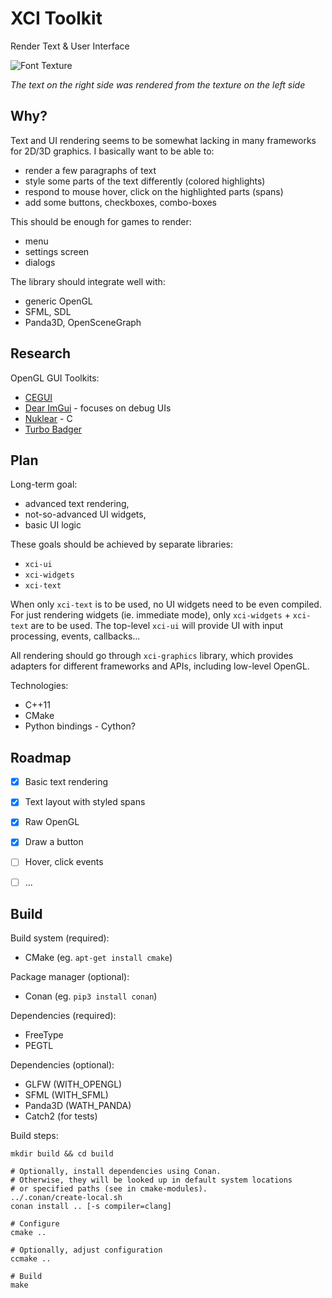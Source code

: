 XCI Toolkit
===========
Render Text & User Interface

![Font Texture](http://xci.cz/toolkit/img/xci-text.png)

*The text on the right side was rendered from the texture on the left side*


Why?
----

Text and UI rendering seems to be somewhat lacking in many frameworks
for 2D/3D graphics. I basically want to be able to:

- render a few paragraphs of text
- style some parts of the text differently (colored highlights)
- respond to mouse hover, click on the highlighted parts (spans)
- add some buttons, checkboxes, combo-boxes

This should be enough for games to render:

- menu
- settings screen
- dialogs

The library should integrate well with:

- generic OpenGL
- SFML, SDL
- Panda3D, OpenSceneGraph


Research 
--------

OpenGL GUI Toolkits:

- [CEGUI](http://cegui.org.uk/)
- [Dear ImGui](https://github.com/ocornut/imgui) - focuses on debug UIs
- [Nuklear](https://github.com/vurtun/nuklear) - C
- [Turbo Badger](https://github.com/fruxo/turbobadger)


Plan
----

Long-term goal:

- advanced text rendering,
- not-so-advanced UI widgets,
- basic UI logic

These goals should be achieved by separate libraries:

- `xci-ui`
- `xci-widgets`
- `xci-text`

When only `xci-text` is to be used, no UI widgets need to be even compiled.
For just rendering widgets (ie. immediate mode), only `xci-widgets` + `xci-text`
are to be used. The top-level `xci-ui` will provide UI with input processing,
events, callbacks...

All rendering should go through `xci-graphics` library, which provides
adapters for different frameworks and APIs, including low-level OpenGL.

Technologies:

- C++11
- CMake
- Python bindings - Cython?


Roadmap
-------

- [x] Basic text rendering
- [x] Text layout with styled spans
- [x] Raw OpenGL
- [x] Draw a button
- [ ] Hover, click events
- [ ] ...


Build
-----

Build system (required):
- CMake (eg. `apt-get install cmake`)

Package manager (optional):
- Conan (eg. `pip3 install conan`)

Dependencies (required):
- FreeType
- PEGTL

Dependencies (optional):
- GLFW (WITH_OPENGL)
- SFML (WITH_SFML)
- Panda3D (WATH_PANDA)
- Catch2 (for tests)

Build steps:

    mkdir build && cd build
    
    # Optionally, install dependencies using Conan.
    # Otherwise, they will be looked up in default system locations
    # or specified paths (see in cmake-modules).
    ../.conan/create-local.sh
    conan install .. [-s compiler=clang]
    
    # Configure
    cmake ..
    
    # Optionally, adjust configuration
    ccmake ..
    
    # Build
    make
